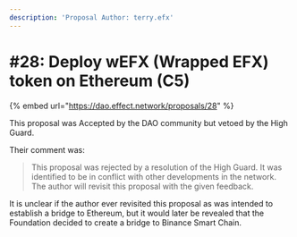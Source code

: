 ```yaml
---
description: 'Proposal Author: terry.efx'
---
```


# \#28: Deploy wEFX \(Wrapped EFX\) token on Ethereum \(C5\)

{% embed url="https://dao.effect.network/proposals/28" %}

This proposal was Accepted by the DAO community but vetoed by the High Guard. 

Their comment was:

> This proposal was rejected by a resolution of the High Guard. It was identified to be in conflict with other developments in the network. The author will revisit this proposal with the given feedback.

It is unclear if the author ever revisited this proposal as was intended to establish a bridge to Ethereum, but it would later be revealed that the Foundation decided to create a bridge to Binance Smart Chain.

